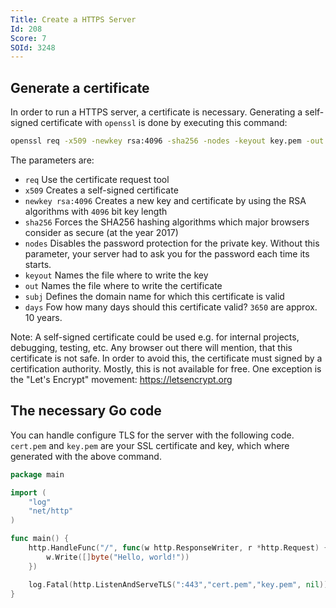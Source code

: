 ```yaml
---
Title: Create a HTTPS Server
Id: 208
Score: 7
SOId: 3248
---
```


## Generate a certificate
In order to run a HTTPS server, a certificate is necessary. Generating a self-signed certificate with `openssl` is done by executing this command:

```sh
openssl req -x509 -newkey rsa:4096 -sha256 -nodes -keyout key.pem -out cert.pem -subj "/CN=example.com" -days 3650`
```

The parameters are:

 - `req` Use the certificate request tool
 - `x509` Creates a self-signed certificate
 - `newkey rsa:4096` Creates a new key and certificate by using the RSA algorithms with `4096` bit key length
 - `sha256` Forces the SHA256 hashing algorithms which major browsers consider as secure (at the year 2017)
 - `nodes` Disables the password protection for the private key. Without this parameter, your server had to ask you for the password each time its starts.
 - `keyout` Names the file where to write the key
 - `out` Names the file where to write the certificate
 - `subj` Defines the domain name for which this certificate is valid
 - `days` Fow how many days should this certificate valid? `3650` are approx. 10 years.

Note: A self-signed certificate could be used e.g. for internal projects, debugging, testing, etc. Any browser out there will mention, that this certificate is not safe. In order to avoid this, the certificate must signed by a certification authority. Mostly, this is not available for free. One exception is the "Let's Encrypt" movement: https://letsencrypt.org

## The necessary Go code

You can handle configure TLS for the server with the following code. `cert.pem` and `key.pem` are your SSL certificate and key, which where generated with the above command.

```go
package main

import (
    "log"
    "net/http"
)

func main() {
    http.HandleFunc("/", func(w http.ResponseWriter, r *http.Request) {
        w.Write([]byte("Hello, world!"))
    })

    log.Fatal(http.ListenAndServeTLS(":443","cert.pem","key.pem", nil))
}
```

